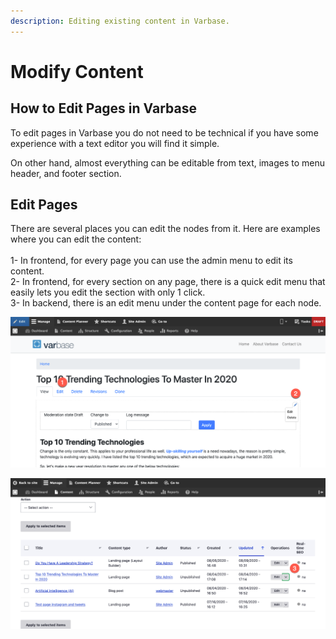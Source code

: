 ```yaml
---
description: Editing existing content in Varbase.
---
```


# Modify Content

## How to Edit Pages in Varbase

To edit pages in Varbase you do not need to be technical if you have some experience with a text editor you will find it simple.

On other hand, almost everything can be editable from text, images to menu header, and footer section.&#x20;

## Edit Pages

There are several places you can edit the nodes from it. Here are examples where you can edit the content:\
\
1- In frontend, for every page you can use the admin menu to edit its content.\
2- In frontend, for every section on any page, there is a quick edit menu that easily lets you edit the section with only 1 click. \
3- In backend, there is an edit menu under the content page for each node.&#x20;

![Frontend Edit and Quick Edit menus](../../.gitbook/assets/Top-10-Trending-Technologies-To-Master-In-2020-test-qa-varbase-8-8-x-development-13-07-2020.png)

![Backend Edit menu](../../.gitbook/assets/Content-test-qa-varbase-8-8-x-development-13-07-2020.png)

